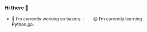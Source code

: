 ### Hi there 👋

<!--
**nakamina/nakamina** is a ✨ _special_ ✨ repository because its `README.md` (this file) appears on your GitHub profile.

Here are some ideas to get you started:-->

- 🍞 I’m currently working on bakery.
-　　😃 I’m currently learning Python,go.

